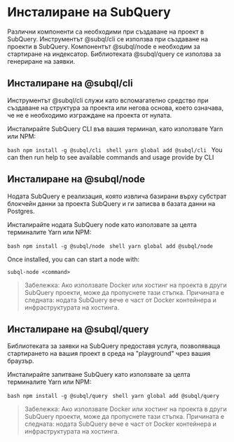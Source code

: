 # Инсталиране на SubQuery

Различни компоненти са необходими при създаване на проект в SubQuery. Инструментът @subql/cli се използва при създаване на проекти в SubQuery. Компонентът @subql/node е необходим за стартиране на индексатор. Библиотеката @subql/query се използва за генериране на заявки.

## Инсталиране на @subql/cli

Инструментът @subql/cli служи като вспомагателно средство при създаване на структура за проекта или негова основа, което означава, че не е необходимо изграждане на проекта от нулата.

Инсталирайте SubQuery CLI във вашия терминал, като използвате Yarn или NPM:

<CodeGroup> ```bash npm install -g @subql/cli ``` ```shell yarn global add @subql/cli ``` You can then run help to see available commands and usage provide by CLI
## Инсталиране на @subql/node

Нодата SubQuery е реализация, която извлича базирани върху субстрат блокчейн данни за проекта SubQuery и ги записва в базата данни на Postgres.

Инсталирайте нодата SubQuery node като използвате за целта терминалите Yarn или NPM:

<CodeGroup> <CodeGroupItem title="NPM"> ```bash npm install -g @subql/node ``` </CodeGroupItem>
<CodeGroupItem title="YARN" active> ```shell yarn global add @subql/node ``` </CodeGroupItem> </CodeGroup>

Once installed, you can can start a node with:

```shell
subql-node <command>
```
> Забележка: Ако използвате Docker или хостинг на проекта в други SubQuery проекти, може да пропуснете тази стъпка. Причината е следната: нодата SubQuery вече е част от Docker контейнера и инфраструктурата на хостинга.

## Инсталиране на @subql/query

Библиотеката за заявки на SubQuery предоставя услуга, позволяваща стартирането на вашия проект в среда на "playground" чрез вашия браузър.

Инсталирайте запитване SubQuery като използвате за целта терминалите Yarn или NPM:

<CodeGroup> <CodeGroupItem title="NPM"> ```bash npm install -g @subql/query ``` </CodeGroupItem>
<CodeGroupItem title="YARN" active> ```shell yarn global add @subql/query ``` </CodeGroupItem> </CodeGroup>

> Забележка: Ако използвате Docker или хостинг на проекта в други SubQuery проекти, може да пропуснете тази стъпка. Причината е следната: нодата SubQuery вече е част от Docker контейнера и инфраструктурата на хостинга. 